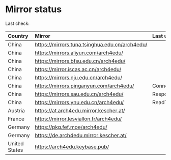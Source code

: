 <script src="./time.js"></script>
# Mirror status
Last check: <script type="text/javascript">localize(1669739456.7542615);</script>

|Country|Mirror|Last update|
|:------|:-----|:----------|
|China|https://mirrors.tuna.tsinghua.edu.cn/arch4edu/|<script type="text/javascript">localize(1669704360);</script>|
|China|https://mirrors.aliyun.com/arch4edu/|<script type="text/javascript">localize(1669618680);</script>|
|China|https://mirrors.bfsu.edu.cn/arch4edu/|<script type="text/javascript">localize(1669704360);</script>|
|China|https://mirror.iscas.ac.cn/arch4edu/|<script type="text/javascript">localize(1669704360);</script>|
|China|https://mirrors.nju.edu.cn/arch4edu/|<script type="text/javascript">localize(1669704360);</script>|
|China|https://mirrors.pinganyun.com/arch4edu/|ConnectTimeout|
|China|https://mirrors.sau.edu.cn/arch4edu/|Response 500|
|China|https://mirrors.ynu.edu.cn/arch4edu/|ReadTimeout|
|Austria|https://at.arch4edu.mirror.kescher.at/|<script type="text/javascript">localize(1669704360);</script>|
|France|https://mirror.lesviallon.fr/arch4edu/|<script type="text/javascript">localize(1669704360);</script>|
|Germany|https://pkg.fef.moe/arch4edu/|<script type="text/javascript">localize(1669704360);</script>|
|Germany|https://de.arch4edu.mirror.kescher.at/|<script type="text/javascript">localize(1669704360);</script>|
|United States|https://arch4edu.keybase.pub/|<script type="text/javascript">localize(1669704360);</script>|

<script src="./tablefilter/tablefilter.js"></script>
<script src="./table.js"></script>